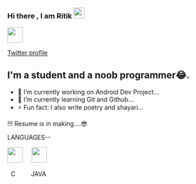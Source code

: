 ### Hi there , I am Ritik <img src="https://media.giphy.com/media/hvRJCLFzcasrR4ia7z/giphy.gif" width="25px">
<img src ="https://logodownload.org/wp-content/uploads/2014/09/twitter-logo-4.png" width ="35">

[Twitter profile](https://twitter.com/Ritikkumar6826)


## I'm a student and a noob programmer😂.
- 🔭 I’m currently working on Android Dev Project...
- 🌱 I’m currently learning Git and Github...
- ⚡ Fun fact: I also write poetry and shayari...

!!! Resume is in making....😎


LANGUAGES--

<img src="https://cdn.iconscout.com/icon/free/png-512/c-programming-569564.png" width="35"/>&nbsp;&nbsp;&nbsp;&nbsp; <img src="https://img.icons8.com/nolan/64/java-coffee-cup-logo.png" width="35"/>

&nbsp;&nbsp;C&nbsp;&nbsp;&nbsp;&nbsp;&nbsp;&nbsp;&nbsp;&nbsp;&nbsp;JAVA

<!--
**Ritik6826/Ritik6826** is a ✨ _special_ ✨ repository because its `README.md` (this file) appears on your GitHub profile.

Here are some ideas to get you started:

- 🔭 I’m currently working on Android Dev Project...
- 🌱 I’m currently learning Git and Github...
- ⚡ Fun fact: I also write poetry and shayari...
-->

